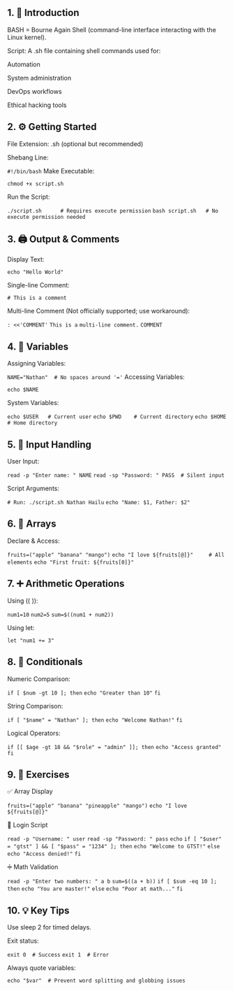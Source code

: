 ## 1. 🧾 Introduction
BASH = Bourne Again Shell (command-line interface interacting with the Linux kernel).

Script: A .sh file containing shell commands used for:

Automation

System administration

DevOps workflows

Ethical hacking tools

## 2. ⚙️ Getting Started
File Extension: .sh (optional but recommended)

Shebang Line:

`#!/bin/bash`
Make Executable:

`chmod +x script.sh`

Run the Script:

`./script.sh      # Requires execute permission`
`bash script.sh   # No execute permission needed`
## 3. 🖨️ Output & Comments
Display Text:

`echo "Hello World"`

Single-line Comment:

`# This is a comment
`

Multi-line Comment (Not officially supported; use workaround):

`: <<'COMMENT'`
`This is a`
`multi-line comment.`
`COMMENT`
## 4. 💾 Variables
Assigning Variables:

`NAME="Nathan"  # No spaces around '='`
Accessing Variables:

`echo $NAME`

System Variables:

`echo $USER   # Current user`
`echo $PWD    # Current directory`
`echo $HOME   # Home directory`
## 5. 🧍 Input Handling
User Input:

`read -p "Enter name: " NAME`
`read -sp "Password: " PASS  # Silent input`

Script Arguments:

`# Run: ./script.sh Nathan Hailu`
`echo "Name: $1, Father: $2"`
## 6. 🍇 Arrays
Declare & Access:

`fruits=("apple" "banana" "mango")`
`echo "I love ${fruits[@]}"     # All elements`
`echo "First fruit: ${fruits[0]}"`
## 7. ➕ Arithmetic Operations
Using (( )):

`num1=10`
`num2=5`
`sum=$((num1 + num2))`

Using let:

`let "num1 += 3"`
## 8. 🔁 Conditionals
Numeric Comparison:

`if [ $num -gt 10 ]; then`
  `echo "Greater than 10"`
`fi`

String Comparison:

`if [ "$name" = "Nathan" ]; then`
  `echo "Welcome Nathan!"`
`fi`

Logical Operators:

`if [[ $age -gt 18 && "$role" = "admin" ]]; then`
  `echo "Access granted"`
`fi`
## 9. 🧪 Exercises
✅ Array Display

`fruits=("apple" "banana" "pineapple" "mango")`
`echo "I love ${fruits[@]}"`

🔐 Login Script

`read -p "Username: " user`
`read -sp "Password: " pass`
`echo`
`if [ "$user" = "gtst" ] && [ "$pass" = "1234" ]; then`
  `echo "Welcome to GTST!"`
`else`
  `echo "Access denied!"`
`fi`

➗ Math Validation

`read -p "Enter two numbers: " a b`
`sum=$((a + b))`
`if [ $sum -eq 10 ]; then`
  `echo "You are master!"`
`else`
  `echo "Poor at math..."`
`fi`
## 10. 💡 Key Tips
Use sleep 2 for timed delays.

Exit status:

`exit 0  # Success`
`exit 1  # Error`

Always quote variables:

`echo "$var"  # Prevent word splitting and globbing issues`